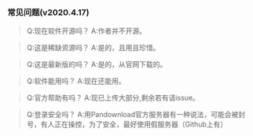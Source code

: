 ### 常见问题(v2020.4.17)

> Q:现在软件开源吗？
A:作者并不开源。

> Q:这是稀缺资源吗？
A:是的，且用且珍惜。

> Q:这是最新版的吗？
A:是的，从官网下载的。

> Q:软件能用吗？
A:现在还能用。

> Q:官方帮助有吗？
A:现已上传大部分,剩余若有请issue。

> Q:登录安全吗？
A:用Pandownload官方服务器有一种说法，可能会被封号，有人正在操控，为了安全，最好使用假服务器（Github上有）
